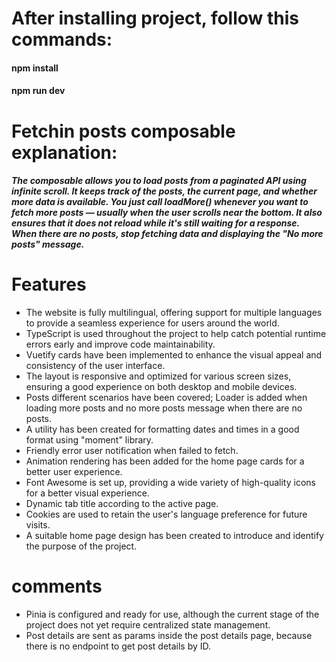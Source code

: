 
# After installing project, follow this commands:
#### npm install
#### npm run dev

# Fetchin posts composable explanation:
##### The composable allows you to load posts from a paginated API using infinite scroll. It keeps track of the posts, the current page, and whether more data is available. You just call loadMore() whenever you want to fetch more posts — usually when the user scrolls near the bottom. It also ensures that it does not reload while it's still waiting for a response. When there are no posts, stop fetching data and displaying the "No more posts" message.

# Features 
- The website is fully multilingual, offering support for multiple languages to provide a seamless experience for users around the world.
- TypeScript is used throughout the project to help catch potential runtime errors early and improve code maintainability.
- Vuetify cards have been implemented to enhance the visual appeal and consistency of the user interface.
- The layout is responsive and optimized for various screen sizes, ensuring a good experience on both desktop and mobile devices.
- Posts different scenarios have been covered; Loader is added when loading more posts and no more posts message when there are no posts.
- A utility has been created for formatting dates and times in a good format using "moment" library.
- Friendly error user notification when failed to fetch. 
- Animation rendering has been added for the home page cards for a better user experience.
- Font Awesome is set up, providing a wide variety of high-quality icons for a better visual experience.
- Dynamic tab title according to the active page.
- Cookies are used to retain the user's language preference for future visits.
-  A suitable home page design has been created to introduce and identify the purpose of the project.

# comments
- Pinia is configured and ready for use, although the current stage of the project does not yet require centralized state management.
- Post details are sent as params inside the post details page, because there is no endpoint to get post details by ID.

